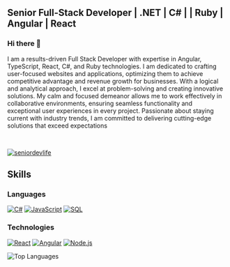 ## Senior Full-Stack Developer | .NET | C# | | Ruby | Angular | React 

### Hi there 👋

I am a results-driven Full Stack Developer with expertise in Angular, TypeScript, React, C#, and Ruby technologies. I am dedicated to crafting user-focused websites and applications, optimizing them to achieve competitive advantage and revenue growth for businesses. With a logical and analytical approach, I excel at problem-solving and creating innovative solutions. My calm and focused demeanor allows me to work effectively in collaborative environments, ensuring seamless functionality and exceptional user experiences in every project. Passionate about staying current with industry trends, I am committed to delivering cutting-edge solutions that exceed expectations

<br />

<p align="left">
  <a href="https://github.com/ryo-ma/github-profile-trophy"><img src="https://github-profile-trophy.vercel.app/?username=seniordevlife&theme=chalk&column=4" alt="seniordevlife" /></a>
</p>

## Skills

### Languages
[![C#](https://img.shields.io/badge/-C%23-239120?logo=c-sharp&logoColor=white&style=plastic)](https://ra1nbow.xyz?ref=github)
[![JavaScript](https://img.shields.io/badge/-JavaScript-F7DF1E?logo=javascript&logoColor=white&style=plastic)](https://ra1nbow.xyz?ref=github)
[![SQL](https://img.shields.io/badge/-SQL-4479A1?logo=MySQL&logoColor=white&style=plastic)](https://ra1nbow.xyz?ref=github)


### Technologies
[![React](https://img.shields.io/badge/-ReactJs-61DAFB?logo=react&logoColor=white&style=plastic)](https://ra1nbow.xyz?ref=github)
[![Angular](https://img.shields.io/badge/-Angular-900603?logo=angular&logoColor=white&style=plastic)](https://ra1nbow.xyz?ref=github)
[![Node.js](https://img.shields.io/badge/-Node.js-339933?logo=node.js&logoColor=white&style=plastic)](https://ra1nbow.xyz?ref=github)

![Top Languages](https://github-readme-stats.vercel.app/api/top-langs/?username=seniortechdev&layout=compact&langs_count=8&bg_color=0,52fa5a21,4dfcff21,c64dff21&theme=tokyonight)


